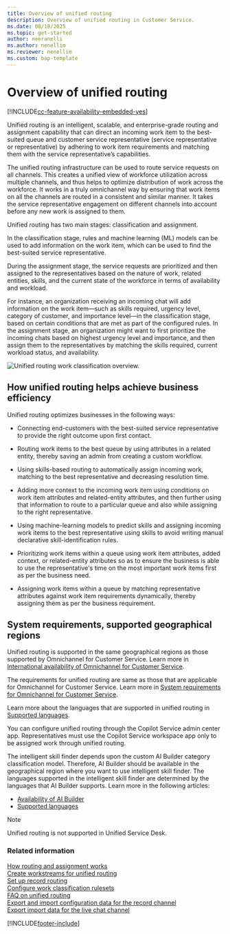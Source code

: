 ```yaml
---
title: Overview of unified routing
description: Overview of unified routing in Customer Service.
ms.date: 08/18/2025
ms.topic: get-started
author: neeranelli
ms.author: nenellim
ms.reviewer: nenellim
ms.custom: bap-template
---
```


# Overview of unified routing

[!INCLUDE[cc-feature-availability-embedded-yes](../../includes/cc-feature-availability-embedded-yes.md)]

Unified routing is an intelligent, scalable, and enterprise-grade routing and assignment capability that can direct an incoming work item to the best-suited queue and customer service representative (service representative or representative) by adhering to work item requirements and matching them with the service representative’s capabilities.

The unified routing infrastructure can be used to route service requests on all channels. This creates a unified view of workforce utilization across multiple channels, and thus helps to optimize distribution of work across the workforce. It works in a truly omnichannel way by ensuring that work items on all the channels are routed in a consistent and similar manner. It takes the service representative engagement on different channels into account before any new work is assigned to them.

Unified routing has two main stages: classification and assignment.

In the classification stage, rules and machine learning (ML) models can be used to add information on the work item, which can be used to find the best-suited service representative.

During the assignment stage, the service requests are prioritized and then assigned to the representatives based on the nature of work, related entities, skills, and the current state of the workforce in terms of availability and workload.

For instance, an organization receiving an incoming chat will add information on the work item—such as skills required, urgency level, category of customer, and importance level—in the classification stage, based on certain conditions that are met as part of the configured rules. In the assignment stage, an organization might want to first prioritize the incoming chats based on highest urgency level and importance, and then assign them to the representatives by matching the skills required, current workload status, and availability.

![Unified routing work classification overview.](../media/unified-routing-overview.png "Unified routing work classification overview")

## How unified routing helps achieve business efficiency

Unified routing optimizes businesses in the following ways:

- Connecting end-customers with the best-suited service representative to provide the right outcome upon first contact.

- Routing work items to the best queue by using attributes in a related entity, thereby saving an admin from creating a custom workflow.

- Using skills-based routing to automatically assign incoming work, matching to the best representative and decreasing resolution time.

- Adding more context to the incoming work item using conditions on work item attributes and related-entity attributes, and then further using that information to route to a particular queue and also while assigning to the right representative.

- Using machine-learning models to predict skills and assigning incoming work items to the best representative using skills to avoid writing manual declarative skill-identification rules.

- Prioritizing work items within a queue using work item attributes, added context, or related-entity attributes so as to ensure the business is able to use the representative's time on the most important work items first as per the business need.

- Assigning work items within a queue by matching representative attributes against work item requirements dynamically, thereby assigning them as per the business requirement.

## System requirements, supported geographical regions

Unified routing is supported in the same geographical regions as those supported by Omnichannel for Customer Service. Learn more in [International availability of Omnichannel for Customer Service](../implement/international-availability.md).

The requirements for unified routing are same as those that are applicable for Omnichannel for Customer Service. Learn more in [System requirements for Omnichannel for Customer Service](../implement/system-requirements-omnichannel.md).

Learn more about the languages that are supported in unified routing in [Supported languages](../implement/international-availability.md#language-availability).

You can configure unified routing through the Copilot Service admin center app. Representatives must use the Copilot Service workspace app only to be assigned work through unified routing.

The intelligent skill finder depends upon the custom AI Builder category classification model. Therefore, AI Builder should be available in the geographical region where you want to use intelligent skill finder. The languages supported in the intelligent skill finder are determined by the languages that AI Builder supports. Learn more in the following articles:

- [Availability of AI Builder](/ai-builder/availability-region)
- [Supported languages](/ai-builder/before-you-build-text-classification-model#prerequisites)

> [!NOTE]
> Unified routing is not supported in Unified Service Desk.

### Related information

[How routing and assignment works](set-up-routing-process.md)  
[Create workstreams for unified routing](create-workstreams.md)  
[Set up record routing](set-up-record-routing.md)  
[Configure work classification rulesets](configure-work-classification.md)   
[FAQ on unified routing](unified-routing-faqs.md)  
[Export and import configuration data for the record channel](../export-import-config-data-for-records.md)  
[Export import data for the live chat channel](../export-import-config-data-for-live-chat.md)  


[!INCLUDE[footer-include](../../includes/footer-banner.md)]
